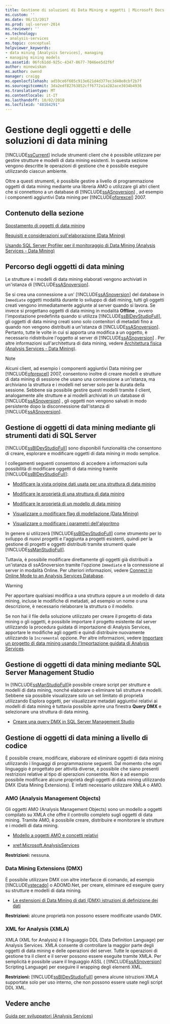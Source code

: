 ```yaml
---
title: Gestione di soluzioni di Data Mining e oggetti | Microsoft Docs
ms.custom: ''
ms.date: 06/13/2017
ms.prod: sql-server-2014
ms.reviewer: ''
ms.technology:
- analysis-services
ms.topic: conceptual
helpviewer_keywords:
- data mining [Analysis Services], managing
- managing mining models
ms.assetid: 06fc61dd-925c-4347-8677-7046ee5d2f6f
author: minewiskan
ms.author: owend
manager: craigg
ms.openlocfilehash: ad59ce6f605c913e621d4d377ec3d48e8cbf2b7f
ms.sourcegitcommit: 3da2edf82763852cff6772a1a282ace3034b4936
ms.translationtype: MT
ms.contentlocale: it-IT
ms.lasthandoff: 10/02/2018
ms.locfileid: "48164291"
---
```

# <a name="management-of-data-mining-solutions-and-objects"></a>Gestione degli oggetti e delle soluzioni di data mining
  [!INCLUDE[ssCurrent](../../includes/sscurrent-md.md)] include strumenti client che è possibile utilizzare per gestire strutture e modelli di data mining esistenti. In questa sezione vengono descritte le operazioni di gestione che è possibile eseguire utilizzando ciascun ambiente.  
  
 Oltre a questi strumenti, è possibile gestire a livello di programmazione oggetti di data mining mediante una libreria AMO o utilizzare gli altri client che si connettono a un database di [!INCLUDE[ssASnoversion](../../includes/ssasnoversion-md.md)] , ad esempio i componenti aggiuntivi Data mining per [!INCLUDE[ofprexcel](../../includes/ofprexcel-md.md)] 2007.  
  
## <a name="in-this-section"></a>Contenuto della sezione  
 [Spostamento di oggetti di data mining](moving-data-mining-objects.md)  
  
 [Requisiti e considerazioni sull'elaborazione &#40;Data Mining&#41;](processing-requirements-and-considerations-data-mining.md)  
  
 [Usando SQL Server Profiler per il monitoraggio di Data Mining &#40;Analysis Services - Data Mining&#41;](using-sql-server-profiler-to-monitor-data-mining-analysis-services-data-mining.md)  
  
## <a name="location-of-data-mining-objects"></a>Percorso degli oggetti di data mining  
 Le strutture e i modelli di data mining elaborati vengono archiviati in un'istanza di [!INCLUDE[ssASnoversion](../../includes/ssasnoversion-md.md)].  
  
 Se si crea una connessione a un' [!INCLUDE[ssASnoversion](../../includes/ssasnoversion-md.md)] del database in `Immediate` oggetti modalità durante lo sviluppo di dati mining, tutti gli oggetti creati vengono immediatamente aggiunte al server quando si lavora. Se invece si progettano oggetti di data mining in modalità **Offline** , ovvero l'impostazione predefinita quando si utilizza [!INCLUDE[ssBIDevStudioFull](../../includes/ssbidevstudiofull-md.md)], gli oggetti di data mining creati sono solo contenitori di metadati fino a quando non vengono distribuiti a un'istanza di [!INCLUDE[ssASnoversion](../../includes/ssasnoversion-md.md)]. Pertanto, tutte le volte in cui si apporta una modifica a un oggetto, è necessario ridistribuire l'oggetto al server di [!INCLUDE[ssASnoversion](../../includes/ssasnoversion-md.md)] . Per altre informazioni sull'architettura di data mining, vedere [Architettura fisica &#40;Analysis Services - Data Mining&#41;](physical-architecture-analysis-services-data-mining.md).  
  
> [!NOTE]  
>  Alcuni client, ad esempio i componenti aggiuntivi Data mining per [!INCLUDE[ofprexcel](../../includes/ofprexcel-md.md)] 2007, consentono inoltre di creare modelli e strutture di data mining di sessione che usano una connessione a un'istanza, ma archiviano la struttura e i modelli nel server solo per la durata della sessione. Sebbene sia possibile gestire questi modelli tramite il client, analogamente alle strutture e ai modelli archiviati in un database di [!INCLUDE[ssASnoversion](../../includes/ssasnoversion-md.md)] , gli oggetti non vengono salvati in modo persistente dopo la disconnessione dall'istanza di [!INCLUDE[ssASnoversion](../../includes/ssasnoversion-md.md)].  
  
## <a name="managing-data-mining-objects-in-sql-server-data-tools"></a>Gestione di oggetti di data mining mediante gli strumenti dati di SQL Server  
 [!INCLUDE[ssBIDevStudioFull](../../includes/ssbidevstudiofull-md.md)] sono disponibili funzionalità che consentono di creare, esplorare e modificare oggetti di data mining in modo semplice.  
  
 I collegamenti seguenti consentono di accedere a informazioni sulla possibilità di modificare oggetti di data mining tramite [!INCLUDE[ssBIDevStudioFull](../../includes/ssbidevstudiofull-md.md)]:  
  
-   [Modificare la vista origine dati usata per una struttura di data mining](edit-the-data-source-view-used-for-a-mining-structure.md)  
  
-   [Modificare le proprietà di una struttura di data mining](change-the-properties-of-a-mining-structure.md)  
  
-   [Modificare le proprietà di un modello di data mining](change-the-properties-of-a-mining-model.md)  
  
-   [Visualizzare o modificare flag di modellazione &#40;Data Mining&#41;](modeling-flags-data-mining.md)  
  
-   [Visualizzare o modificare i parametri dell'algoritmo](view-or-change-algorithm-parameters.md)  
  
 In genere si utilizzerà [!INCLUDE[ssBIDevStudioFull](../../includes/ssbidevstudiofull-md.md)] come strumento per lo sviluppo di nuovi progetti e l'aggiunta a progetti esistenti, quindi per la gestione di progetti e oggetti distribuiti tramite strumenti quale [!INCLUDE[ssManStudioFull](../../includes/ssmanstudiofull-md.md)].  
  
 Tuttavia, è possibile modificare direttamente gli oggetti già distribuiti a un'istanza di ssASnoversion tramite l'opzione `Immediate` e la connessione al server in modalità Online. Per ulteriori informazioni, vedere [Connect in Online Mode to an Analysis Services Database](../multidimensional-models/connect-in-online-mode-to-an-analysis-services-database.md).  
  
> [!WARNING]  
>  Per apportare qualsiasi modifica a una struttura oppure a un modello di data mining, incluse le modifiche di metadati, ad esempio un nome o una descrizione, è necessario rielaborare la struttura o il modello.  
  
 Se non hai il file della soluzione utilizzato per creare il progetto di data mining o gli oggetti, è possibile importare il progetto esistente dal server utilizzando la procedura guidata di importazione di Analysis Services, apportare le modifiche agli oggetti e quindi distribuire nuovamente utilizzando la `Incremental` opzione. Per altre informazioni, vedere [Importare un progetto di data mining usando l'Importazione guidata di Analysis Services](import-a-data-mining-project-using-the-analysis-services-import-wizard.md).  
  
## <a name="managing-data-mining-objects-in-sql-server-management-studio"></a>Gestione di oggetti di data mining mediante SQL Server Management Studio  
 In [!INCLUDE[ssManStudioFull](../../includes/ssmanstudiofull-md.md)]è possibile creare script per strutture e modelli di data mining, nonché elaborare o eliminare tali strutture e modelli. Sebbene sia possibile visualizzare solo un set limitato di proprietà utilizzando Esplora oggetti, per visualizzare metadati aggiuntivi relativi ai modelli di data mining è tuttavia possibile aprire una finestra **Query DMX** e selezionare una struttura di data mining.  
  
-   [Creare una query DMX in SQL Server Management Studio](create-a-dmx-query-in-sql-server-management-studio.md)  
  
## <a name="managing-data-mining-objects-programmatically"></a>Gestione di oggetti di data mining a livello di codice  
 È possibile creare, modificare, elaborare ed eliminare oggetti di data mining utilizzando i linguaggi di programmazione seguenti. Dal momento che ogni linguaggio è progettato per attività diverse, è possibile che siano presenti restrizioni relative al tipo di operazioni consentite. Non è ad esempio possibile modificare alcune proprietà degli oggetti di data mining utilizzando DMX (Data Mining Extensions). È infatti necessario utilizzare XMLA o AMO.  
  
### <a name="analysis-management-objects-amo"></a>AMO (Analysis Management Objects)  
 Gli oggetti AMO (Analysis Management Objects) sono un modello a oggetti compilato su XMLA che offre il controllo completo sugli oggetti di data mining. Tramite AMO, è possibile creare, distribuire e monitorare le strutture e i modelli di data mining.  
  
-   [Modello a oggetti AMO e concetti relativi](../multidimensional-models/analysis-management-objects/amo-concepts-and-object-model.md)  
  
-   <xref:Microsoft.AnalysisServices>  
  
 **Restrizioni:** nessuna.  
  
### <a name="data-mining-extensions-dmx"></a>Data Mining Extensions (DMX)  
 È possibile utilizzare DMX con altre interfacce di comando, ad esempio [!INCLUDE[vstecado](../../includes/vstecado-md.md)] o ADOMD.Net, per creare, eliminare ed eseguire query su strutture e modelli di data mining.  
  
-   [Le estensioni di Data Mining di dati &#40;DMX&#41; istruzioni di definizione dei dati](/sql/dmx/dmx-statements-data-definition)  
  
 **Restrizioni:** alcune proprietà non possono essere modificate usando DMX.  
  
### <a name="xml-for-analysis-xmla"></a>XML for Analysis (XMLA)  
 XMLA (XML for Analysis) è il linguaggio DDL (Data Definition Language) per Analysis Services. XMLA consente di controllare la maggior parte degli oggetti di data mining e delle operazioni del server. Tutte le operazioni di gestione tra il client e il server possono essere eseguite tramite XMLA. Per semplicità è possibile usare il linguaggio ASSL ( [!INCLUDE[ssASnoversion](../../includes/ssasnoversion-md.md)] Scripting Language) per eseguire il wrapping degli elementi XML.  
  
 **Restrizioni:** [!INCLUDE[ssBIDevStudioFull](../../includes/ssbidevstudiofull-md.md)] genera alcune istruzioni XMLA supportate solo per uso interno, che non possono essere usate negli script DDL XML.  
  
## <a name="see-also"></a>Vedere anche  
 [Guida per sviluppatori &#40;Analysis Services&#41;](../analysis-services-developer-documentation.md)  
  
  
